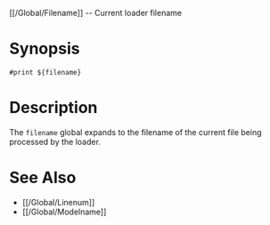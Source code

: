 [[/Global/Filename]] -- Current loader filename

# Synopsis

~~~
#print ${filename}
~~~

# Description

The `filename` global expands to the filename of the current file being processed by the loader.

# See Also

* [[/Global/Linenum]]
* [[/Global/Modelname]]
